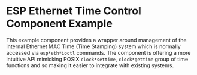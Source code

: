 # ESP Ethernet Time Control Component Example

This example component provides a wrapper around management of the internal Ethernet MAC Time (Time Stamping) system which is normally accessed via `esp*eth*ioctl` commands. The component is offering a more intuitive API mimicking POSIX `clock*settime`, `clock*gettime` group of time functions and so making it easier to integrate with existing systems.
